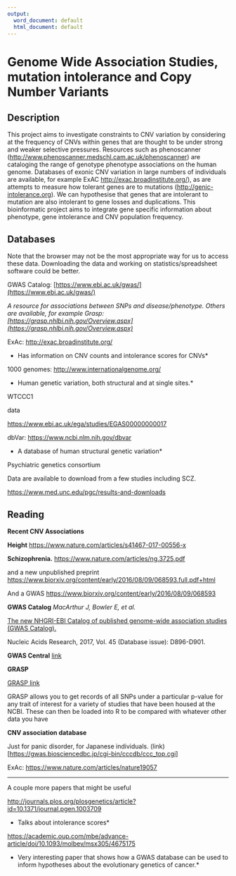 ```yaml
---
output:
  word_document: default
  html_document: default
---
```

# Genome Wide Association Studies, mutation intolerance and Copy Number Variants


## Description

This project aims to investigate constraints to CNV variation by
considering at the frequency of CNVs within genes that are thought to be
under strong and weaker selective pressures. Resources such as
phenoscanner (<http://www.phenoscanner.medschl.cam.ac.uk/phenoscanner>)
are cataloging the range of genotype phenotype associations on the human
genome. Databases of exonic CNV variation in large numbers of
individuals are available, for example ExAC
<http://exac.broadinstitute.org/>), as are attempts to measure how
tolerant genes are to mutations (<http://genic-intolerance.org>). We can
hypothesise that genes that are intolerant to mutation are also
intolerant to gene losses and duplications. This bioinformatic project
aims to integrate gene specific information about phenotype, gene
intolerance and CNV population frequency.

## Databases

Note that the browser may not be the most appropriate way for us to
access these data. Downloading the data and working on
statistics/spreadsheet software could be better.

GWAS Catalog: [https://www.ebi.ac.uk/gwas/](https://www.ebi.ac.uk/gwas/)

*A resource for associations between SNPs and disease/phenotype. Others
are available, for example Grasp: 
[https://grasp.nhlbi.nih.gov/Overview.aspx](https://grasp.nhlbi.nih.gov/Overview.aspx)*

ExAc: <http://exac.broadinstitute.org/>

* Has information on CNV counts and intolerance scores for CNVs*

1000 genomes: <http://www.internationalgenome.org/>

*    Human genetic variation, both structural and at single sites.*

WTCCC1

data

<https://www.ebi.ac.uk/ega/studies/EGAS00000000017>

dbVar: <https://www.ncbi.nlm.nih.gov/dbvar>

* A database of human structural genetic variation*

Psychiatric genetics consortium

Data are available to download from a few studies including SCZ.

https://www.med.unc.edu/pgc/results-and-downloads

## Reading

**Recent CNV Associations**

**Height** <https://www.nature.com/articles/s41467-017-00556-x>

**Schizophrenia.** <https://www.nature.com/articles/ng.3725.pdf>

and a new unpublished preprint <https://www.biorxiv.org/content/early/2016/08/09/068593.full.pdf+html>

And a GWAS https://www.biorxiv.org/content/early/2016/08/09/068593

**GWAS Catalog** *MacArthur J, Bowler E, et al.*

[The new NHGRI-EBI Catalog of published genome-wide association studies
(GWAS
Catalog).](https://academic.oup.com/nar/article/45/D1/D896/2605751/The-new-NHGRI-EBI-Catalog-of-published-genome-wide)

Nucleic Acids Research, 2017, Vol. 45 (Database issue): D896-D901.

**GWAS Central** [link](http://www.gwascentral.org/)

**GRASP**

[GRASP link](https://grasp.nhlbi.nih.gov/Search.aspx)

GRASP allows you to get records of all SNPs under a particular p-value for any trait of interest for a variety of studies that have been housed at the NCBI.  These can then be loaded into R to be compared with whatever other data you have

**CNV association database**

Just for panic disorder, for Japanese individuals.  (link)[https://gwas.biosciencedbc.jp/cgi-bin/cccdb/ccc_top.cgi]


ExAc: https://www.nature.com/articles/nature19057

-------------

A couple more papers that might be useful

http://journals.plos.org/plosgenetics/article?id=10.1371/journal.pgen.1003709

*	Talks about intolerance scores*

https://academic.oup.com/mbe/advance-article/doi/10.1093/molbev/msx305/4675175

*	Very interesting paper that shows how a GWAS database can be used to inform hypotheses about the evolutionary genetics of cancer.*

